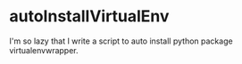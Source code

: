 # autoInstallVirtualEnv
I'm so lazy that I write a script to auto install python package virtualenvwrapper.
